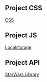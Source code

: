 ## Project CSS
[CSS](https://J-u-i-c-y.github.io/Project%20CSS/public/StPaulSchool.html)

## Project JS
[Localstorage](https://J-u-i-c-y.github.io/JS%20prject/jsProject.html)

## Project API
[StarWars Library](https://J-u-i-c-y.github.io/SW/index.html)
